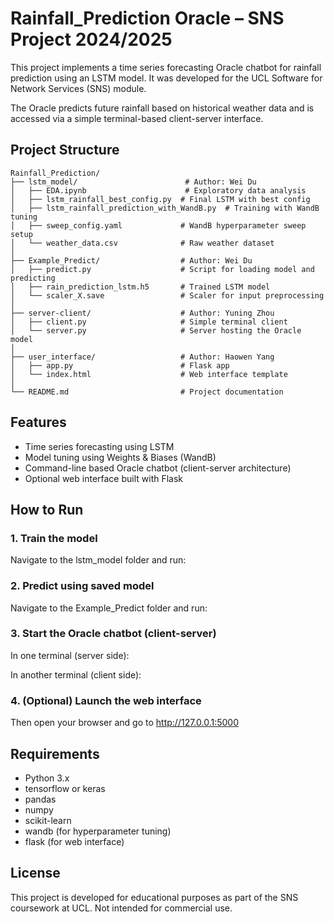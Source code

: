 # Rainfall_Prediction Oracle – SNS Project 2024/2025

This project implements a time series forecasting Oracle chatbot for rainfall prediction using an LSTM model. It was developed for the UCL Software for Network Services (SNS) module.

The Oracle predicts future rainfall based on historical weather data and is accessed via a simple terminal-based client-server interface.

## Project Structure

```text
Rainfall_Prediction/
├── lstm_model/                        # Author: Wei Du
│   ├── EDA.ipynb                      # Exploratory data analysis
│   ├── lstm_rainfall_best_config.py  # Final LSTM with best config
│   ├── lstm_rainfall_prediction_with_WandB.py  # Training with WandB tuning
│   ├── sweep_config.yaml             # WandB hyperparameter sweep setup
│   └── weather_data.csv              # Raw weather dataset
│
├── Example_Predict/                  # Author: Wei Du
│   ├── predict.py                    # Script for loading model and predicting
│   ├── rain_prediction_lstm.h5       # Trained LSTM model
│   └── scaler_X.save                 # Scaler for input preprocessing
│
├── server-client/                    # Author: Yuning Zhou
│   ├── client.py                     # Simple terminal client
│   └── server.py                     # Server hosting the Oracle model
│
├── user_interface/                   # Author: Haowen Yang
│   ├── app.py                        # Flask app
│   └── index.html                    # Web interface template
│
└── README.md                         # Project documentation
```


## Features

- Time series forecasting using LSTM
- Model tuning using Weights & Biases (WandB)
- Command-line based Oracle chatbot (client-server architecture)
- Optional web interface built with Flask

## How to Run

### 1. Train the model

Navigate to the lstm_model folder and run:

### 2. Predict using saved model

Navigate to the Example_Predict folder and run:


### 3. Start the Oracle chatbot (client-server)

In one terminal (server side):


In another terminal (client side):


### 4. (Optional) Launch the web interface


Then open your browser and go to http://127.0.0.1:5000

## Requirements

- Python 3.x
- tensorflow or keras
- pandas
- numpy
- scikit-learn
- wandb (for hyperparameter tuning)
- flask (for web interface)

## License

This project is developed for educational purposes as part of the SNS coursework at UCL. Not intended for commercial use.



